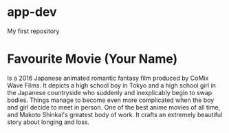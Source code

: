 # app-dev
My first repository

# Favourite Movie (**Your Name**)
Is a 2016 Japanese animated romantic fantasy film produced by CoMix Wave Films.
It depicts a high school boy in Tokyo and a high school girl in the Japanese countryside who suddenly and inexplicably begin to swap bodies.
Things manage to become even more complicated when the boy and girl decide to meet in person.
One of the best anime movies of all time, and Makoto Shinkai's greatest body of work.
It crafts an extremely beautiful story about longing and loss.
